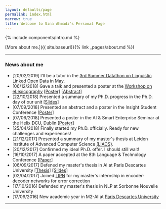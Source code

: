 ```yaml
---
layout: defaults/page
permalink: index.html
narrow: true
title: Welcome to Sina Ahmadi's Personal Page
---
```


{% include components/intro.md %}

[More about me.]({{ site.baseurl}}{% link _pages/about.md %})

<hr />

### News about me

* [20/02/2019] I'll be a tutor in the [3rd Summer Datathon on Linguistic Linked Open Data](https://datathon2019.linguistic-lod.org/) in May. 
* [06/12/2018] Gave a talk and presented a poster at the [Workshop on eLexicography](https://lexdhai.insight-centre.org/) [[Poster]](../docs/elex_workshop.pdf) [[Abstract]](https://lexdhai.insight-centre.org/Lex_DH__AI_2018_paper_4.pdf)
* [22/10/2018] Presented a summary of my Ph.D. progress in the Ph.D. day of our unit [[Slides]](https://nuig.insight-centre.org/unlp/wp-content/uploads/sites/18/2018/10/15th_PhD_DaySina_Ahmadi.pdf)
* [07/09/2018] Presented an abstract and a poster in the Insight Student Conference [[Poster]](../docs/ISCPoster_2018.pdf)
* [07/06/2018] Presented a poster in the AI & Smart Enterprise Seminar at the Helix DCU, Dublin [[Poster]](../docs/Smart_Enterprise_2018.pdf)
* [25/04/2018] Finally started my Ph.D. officially. Ready for new challenges and experiences!
* [21/12/2017] Presented a summary of my master's thesis at Leiden Institute of Advanced Computer Science [(LIACS)](https://liacs.leidenuniv.nl/).
* [20/12/2017] Confirmed my ideal Ph.D. offer. I should still wait! 
* [16/10/2017] A paper accepted at the 8th Language & Technology Conference [[Paper]](http://ltc.amu.edu.pl/book/papers/LRT3-3.pdf)
* [06/09/2017] Defened my master's thesis in AI at Paris Descartes University [[Thesis]](https://arxiv.org/abs/1810.00660) [[Slides]](../docs/M2_AI_soutenance_diapos_2017.pdf)
* [02/04/2017] Joined [LIPN](http://lipn.univ-paris13.fr/) for my master's internship in encoder-decoder networks for error correction
* [17/10/2016] Defended my master's thesis in NLP at Sorbonne Nouvelle University
* [17/09/2016] New academic year in M2-AI at [Paris Descartes University](http://www.mi.parisdescartes.fr/formations/master-informatique/specialite-intelligence-artificielle/)

<hr />



